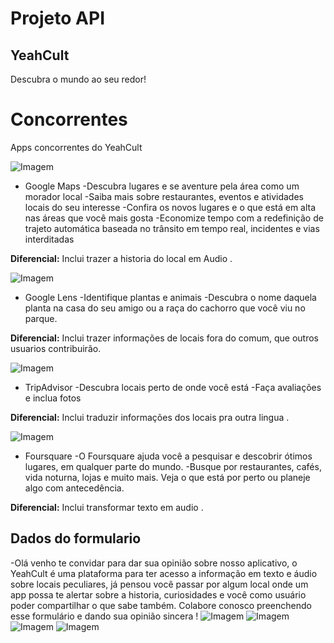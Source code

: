 # Projeto API
## YeahCult
Descubra o mundo ao seu redor!


# Concorrentes
Apps concorrentes do YeahCult

![Imagem](imgs/Google-maps.jpg)
* Google Maps
-Descubra lugares e se aventure pela área como um morador local
-Saiba mais sobre restaurantes, eventos e atividades locais do seu interesse
-Confira os novos lugares e o que está em alta nas áreas que você mais gosta
-Economize tempo com a redefinição de trajeto automática baseada no trânsito em tempo real, incidentes e vias interditadas

**Diferencial:** Inclui trazer a historia do local em Audio .



![Imagem](imgs/google-Lens.png)
* Google Lens
-Identifique plantas e animais
-Descubra o nome daquela planta na casa do seu amigo ou a raça do cachorro que você viu no parque.

**Diferencial:**  Inclui trazer informações de locais fora do comum, que outros usuarios contribuirão.



![Imagem](imgs/TripAdvisor.png)
* TripAdvisor
-Descubra locais perto de onde você está
-Faça avaliações e inclua fotos

**Diferencial:** Inclui traduzir informações dos locais pra outra lingua .



![Imagem](imgs/foursquare.png)
* Foursquare
-O Foursquare ajuda você a pesquisar e descobrir ótimos lugares, em qualquer parte do mundo.
-Busque por restaurantes, cafés, vida noturna, lojas e muito mais. Veja o que está por perto ou planeje algo com antecedência.

**Diferencial:** Inclui transformar texto em audio .

## Dados do formulario
-Olá venho te convidar para dar sua opinião sobre nosso aplicativo, o YeahCult é uma plataforma para ter acesso a informação em texto e áudio sobre locais peculiares, já pensou você passar por algum local onde um app possa te alertar   sobre a historia, curiosidades e você como usuário poder compartilhar o que sabe também. Colabore conosco preenchendo esse formulário e dando sua opinião sincera !
![Imagem](imgs/pergunta1.png)
![Imagem](imgs/pergunta2.png)
![Imagem](imgs/pergunta3.png)
![Imagem](imgs/pergunta4.png)
